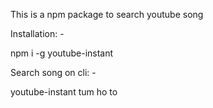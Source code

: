 This is a npm package to search youtube song

Installation: -

npm i -g youtube-instant

Search song on cli: -

youtube-instant tum ho to

